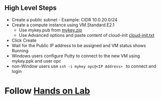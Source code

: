 ## High Level Steps
* Create a public subnet - Example: CIDR 10.0.20.0/24
* Create a compute instance using VM.Standard.E2.1
  * Use mykey.pub from [mykey.zip](https://github.com/venkat50/hands-on-lab/raw/master/OCI/mykeys.zip)
  * Use Advanced options and paste content of cloud-init [cloud-init.txt](https://github.com/venkat50/hands-on-lab/raw/master/OCI/cloud-init.txt)
* Click Create
* Wait for the Public IP address to be assigned and VM status shows Running 
* Windows users configure Putty to connect to the new VM using mykey.ppk and user opc
* non-Window users use ```ssh -i mykey opc@<IP Address> ``` to connect and login 

# Follow [Hands on Lab](https://github.com/nagypeter/weblogic-operator-tutorial/blob/master/tutorials/domain-home-in-image.md)


